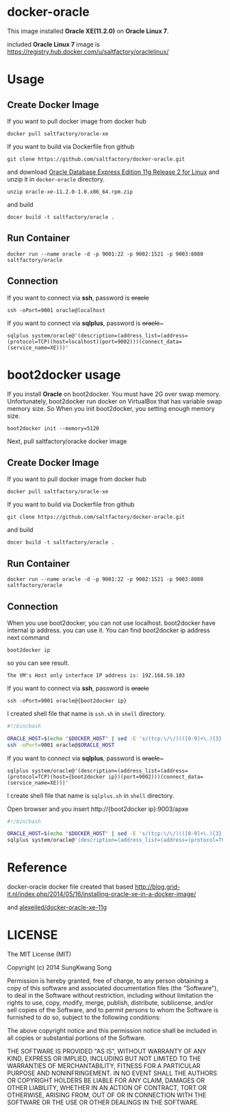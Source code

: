 docker-oracle
=============

This image installed **Oracle XE(11.2.0)** on **Oracle Linux 7**.

included **Oracle Linux 7** image is https://registry.hub.docker.com/u/saltfactory/oraclelinux/

Usage
===========

## Create Docker Image
If you want to pull docker image from docker hub

```
docker pull saltfactory/oracle-xe
```

If you want to build via Dockerfile fron github

```
git clone https://github.com/saltfactory/docker-oracle.git
```

and download [Oracle Database Express Edition 11g Release 2 for Linux](http://download.oracle.com/otn/linux/oracle11g/xe/oracle-xe-11.2.0-1.0.x86_64.rpm.zip) and unzip it in `docker-oracle` directory.

```
unzip oracle-xe-11.2.0-1.0.x86_64.rpm.zip
```

and build

```
docer build -t saltfactory/oracle .
```

## Run Container

```
docker run --name oracle -d -p 9001:22 -p 9002:1521 -p 9003:8080 saltfactory/oracle

```

## Connection

If you want to connect via **ssh**, password is ~~oracle~~

```
ssh -oPort=9001 oracle@localhost
```

If you want to connect via **sqlplus**, password is ~~oracle~~~

```
sqlplus system/oracle@'(description=(address_list=(address=(protocol=TCP)(host=localhost)(port=9002)))(connect_data=(service_name=XE)))'
```

boot2docker usage
=================

If you install **Oracle** on boot2docker. You must have 2G over swap memory. Unfortunately, boot2docker run docker on VirtualBox that has variable swap memory size. So When you init boot2docker, you setting enough memory size.

```
boot2docker init --memory=5120
```

Next, pull saltfactory/oracke docker image

## Create Docker Image
If you want to pull docker image from docker hub

```
docker pull saltfactory/oracle-xe
```

If you want to build via Dockerfile fron github

```
git clone https://github.com/saltfactory/docker-oracle.git
```

and build

```
docer build -t saltfactory/oracle .
```

## Run Container

```
docker run --name oracle -d -p 9001:22 -p 9002:1521 -p 9003:8080 saltfactory/oracle

```

## Connection

When you use boot2docker, you can not use localhost. boot2docker have internal ip address. you can use it. You can find boot2docker ip address next command

```
boot2docker ip
```

so you can see result.

```
The VM's Host only interface IP address is: 192.168.59.103
```

If you want to connect via **ssh**, password is ~~oracle~~

```
ssh -oPort=9001 oracle@{boot2docker ip}
```

I created shell file that name is `ssh.sh` in `shell` directory.

```sh
#!/bin/bash

ORACLE_HOST=$(echo "$DOCKER_HOST" | sed -E 's/(tcp:\/\/)(([0-9]+\.){3}[0-9]+)[^ ]+/\2/g')
ssh -oPort=9001 oracle@$ORACLE_HOST
```

If you want to connect via **sqlplus**, password is ~~oracle~~~

```
sqlplus system/oracle@'(description=(address_list=(address=(protocol=TCP)(host={boot2docker ip})(port=9002)))(connect_data=(service_name=XE)))'
```

I create shell file that name is `sqlplus.sh` in `shell` directory.

Open browser and you insert http://{boot2docker ip}:9003/apxe

```sh
#!/bin/bash

ORACLE_HOST=$(echo "$DOCKER_HOST" | sed -E 's/(tcp:\/\/)(([0-9]+\.){3}[0-9]+)[^ ]+/\2/g')
sqlplus system/oracle@'(description=(address_list=(address=(protocol=TCP)(host='$ORACLE_HOST')(port=9002)))(connect_data=(service_name=XE)))'
```

Reference
==========

docker-oracle docker file created that based http://blog.grid-it.nl/index.php/2014/05/16/installing-oracle-xe-in-a-docker-image/

and [alexeiled/docker-oracle-xe-11g](https://registry.hub.docker.com/u/alexeiled/docker-oracle-xe-11g/)


LICENSE
========

The MIT License (MIT)

Copyright (c) 2014 SungKwang Song

Permission is hereby granted, free of charge, to any person obtaining a copy
of this software and associated documentation files (the "Software"), to deal
in the Software without restriction, including without limitation the rights
to use, copy, modify, merge, publish, distribute, sublicense, and/or sell
copies of the Software, and to permit persons to whom the Software is
furnished to do so, subject to the following conditions:

The above copyright notice and this permission notice shall be included in all
copies or substantial portions of the Software.

THE SOFTWARE IS PROVIDED "AS IS", WITHOUT WARRANTY OF ANY KIND, EXPRESS OR
IMPLIED, INCLUDING BUT NOT LIMITED TO THE WARRANTIES OF MERCHANTABILITY,
FITNESS FOR A PARTICULAR PURPOSE AND NONINFRINGEMENT. IN NO EVENT SHALL THE
AUTHORS OR COPYRIGHT HOLDERS BE LIABLE FOR ANY CLAIM, DAMAGES OR OTHER
LIABILITY, WHETHER IN AN ACTION OF CONTRACT, TORT OR OTHERWISE, ARISING FROM,
OUT OF OR IN CONNECTION WITH THE SOFTWARE OR THE USE OR OTHER DEALINGS IN THE
SOFTWARE.
